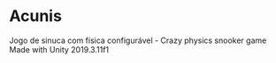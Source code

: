 # Acunis
Jogo de sinuca com física configurável - Crazy physics snooker game
Made with Unity 2019.3.11f1
